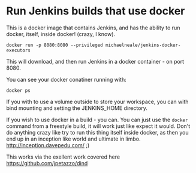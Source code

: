 # Run Jenkins builds that use docker

This is a docker image that contains Jenkins, and has the ability to run docker, itself, inside docker!
(crazy, I know).

    
    docker run -p 8080:8080 --privileged michaelneale/jenkins-docker-executors


This will download, and then run Jenkins in a docker container - on port 8080. 

You can see your docker conatiner running with:

    docker ps

If you with to use a volume outside to store your workspace, you can with bind mounting and setting the JENKINS_HOME directory. 

If you wish to use docker in a build - you can. You can just use the `docker` command from a freestyle build, it will work just like expect it would. Don't do anything crazy like try to run this thing itself inside docker, as then you end up in an inception like world and ultimate in limbo. http://inception.davepedu.com/ ;)

This works via the exellent work covered here https://github.com/jpetazzo/dind


